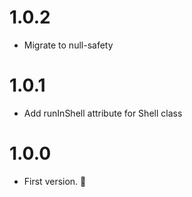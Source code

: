 # 1.0.2
* Migrate to null-safety

# 1.0.1
* Add runInShell attribute for Shell class

# 1.0.0
* First version. :dart:
